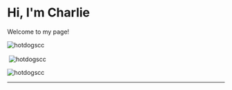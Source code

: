 <h1>Hi, I'm Charlie</h1>


<p>Welcome to my page!</p>

<p><img align="center" src="https://github-readme-stats.vercel.app/api/top-langs?username=hotdogscc&show_icons=true&locale=en&layout=compact&theme=tokyonight" alt="hotdogscc" /></p>

<p>&nbsp;<img align="center" src="https://github-readme-stats.vercel.app/api?username=hotdogscc&show_icons=true&locale=en&theme=tokyonight" alt="hotdogscc" /></p>

<p><img align="center" src="https://github-readme-streak-stats.herokuapp.com/?user=hotdogscc&theme=tokyonight" alt="hotdogscc" /></p>

---

